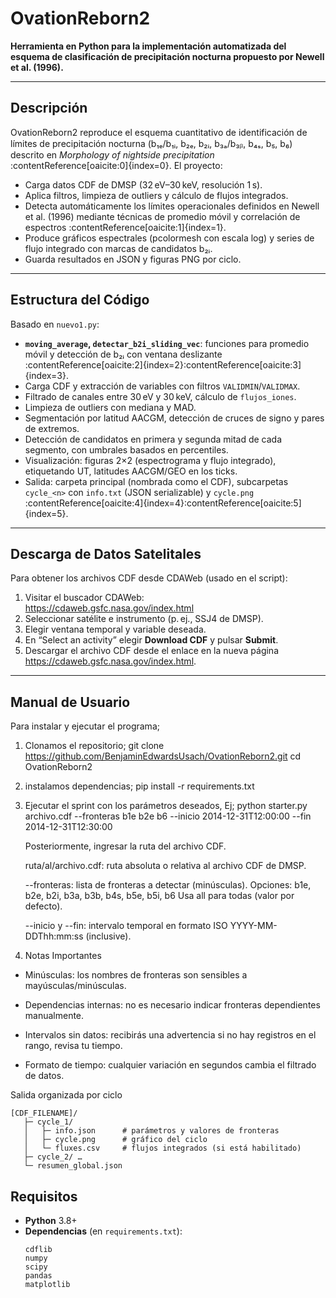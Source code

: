 # OvationReborn2

**Herramienta en Python para la implementación automatizada del esquema de clasificación de precipitación nocturna propuesto por Newell et al. (1996).**

---

## Descripción

OvationReborn2 reproduce el esquema cuantitativo de identificación de límites de precipitación nocturna (b₁ₑ/b₁ᵢ, b₂ₑ, b₂ᵢ, b₃ₐ/b₃ᵦ, b₄ₛ, b₅, b₆) descrito en *Morphology of nightside precipitation* :contentReference[oaicite:0]{index=0}. El proyecto:

- Carga datos CDF de DMSP (32 eV–30 keV, resolución 1 s).  
- Aplica filtros, limpieza de outliers y cálculo de flujos integrados.  
- Detecta automáticamente los límites operacionales definidos en Newell et al. (1996) mediante técnicas de promedio móvil y correlación de espectros :contentReference[oaicite:1]{index=1}.  
- Produce gráficos espectrales (pcolormesh con escala log) y series de flujo integrado con marcas de candidatos b₂ᵢ.  
- Guarda resultados en JSON y figuras PNG por ciclo.

---

## Estructura del Código

Basado en `nuevo1.py`:

- **`moving_average`, `detectar_b2i_sliding_vec`**: funciones para promedio móvil y detección de b₂ᵢ con ventana deslizante :contentReference[oaicite:2]{index=2}:contentReference[oaicite:3]{index=3}.  
- Carga CDF y extracción de variables con filtros `VALIDMIN`/`VALIDMAX`.  
- Filtrado de canales entre 30 eV y 30 keV, cálculo de `flujos_iones`.  
- Limpieza de outliers con mediana y MAD.  
- Segmentación por latitud AACGM, detección de cruces de signo y pares de extremos.  
- Detección de candidatos en primera y segunda mitad de cada segmento, con umbrales basados en percentiles.  
- Visualización: figuras 2×2 (espectrograma y flujo integrado), etiquetando UT, latitudes AACGM/GEO en los ticks.  
- Salida: carpeta principal (nombrada como el CDF), subcarpetas `cycle_<n>` con `info.txt` (JSON serializable) y `cycle.png` :contentReference[oaicite:4]{index=4}:contentReference[oaicite:5]{index=5}.

---

## Descarga de Datos Satelitales

Para obtener los archivos CDF desde CDAWeb (usado en el script):

1. Visitar el buscador CDAWeb:  
   https://cdaweb.gsfc.nasa.gov/index.html  
2. Seleccionar satélite e instrumento (p. ej., SSJ4 de DMSP).  
3. Elegir ventana temporal y variable deseada.  
4. En “Select an activity” elegir **Download CDF** y pulsar **Submit**.  
5. Descargar el archivo CDF desde el enlace en la nueva página https://cdaweb.gsfc.nasa.gov/index.html.

---

## Manual de Usuario

Para instalar y ejecutar el programa;

1. Clonamos el repositorio;
   git clone https://github.com/BenjaminEdwardsUsach/OvationReborn2.git
   cd OvationReborn2
2. instalamos dependencias;
   pip install -r requirements.txt
3. Ejecutar el sprint con los parámetros deseados, Ej;
   python starter.py archivo.cdf --fronteras b1e b2e b6 --inicio 2014-12-31T12:00:00 --fin 2014-12-31T12:30:00

   Posteriormente, ingresar la ruta del archivo CDF.

   ruta/al/archivo.cdf: ruta absoluta o relativa al archivo CDF de DMSP.
   
   --fronteras: lista de fronteras a detectar (minúsculas). Opciones:
   b1e, b2e, b2i, b3a, b3b, b4s, b5e, b5i, b6
   Usa all para todas (valor por defecto).

   --inicio y --fin: intervalo temporal en formato ISO YYYY-MM-DDThh:mm:ss (inclusive).

 4. Notas Importantes
   - Minúsculas: los nombres de fronteras son sensibles a mayúsculas/minúsculas.
   
   - Dependencias internas: no es necesario indicar fronteras dependientes manualmente.
   
   - Intervalos sin datos: recibirás una advertencia si no hay registros en el rango, revisa tu tiempo.
   
   - Formato de tiempo: cualquier variación en segundos cambia el filtrado de datos.
   
   Salida organizada por ciclo

```
[CDF_FILENAME]/
   ├─ cycle_1/
   │   ├─ info.json      # parámetros y valores de fronteras
   │   ├─ cycle.png      # gráfico del ciclo
   │   └─ fluxes.csv     # flujos integrados (si está habilitado)
   ├─ cycle_2/ …
   └─ resumen_global.json
```
   
## Requisitos

- **Python** 3.8+  
- **Dependencias** (en `requirements.txt`):  
  ```text
  cdflib
  numpy
  scipy
  pandas
  matplotlib

